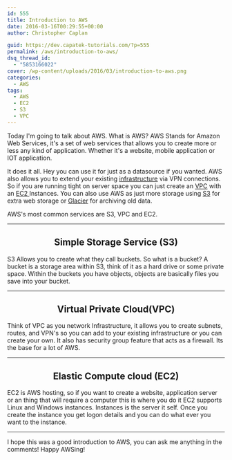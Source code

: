 ```yaml
---
id: 555
title: Introduction to AWS
date: 2016-03-16T00:29:55+00:00
author: Christopher Caplan

guid: https://dev.capatek-tutorials.com/?p=555
permalink: /aws/introduction-to-aws/
dsq_thread_id:
  - "5853166022"
cover: /wp-content/uploads/2016/03/introduction-to-aws.png
categories:
  - AWS
tags:
  - AWS
  - EC2
  - S3
  - VPC
---
```

Today I'm going to talk about AWS. What is AWS? AWS Stands for Amazon Web Services, it's a set of web services that allows you to create more or less any kind of application. Whether it's a website, mobile application or IOT application.

It does it all. Hey you can use it for just as a datasource if you wanted. AWS also allows you to extend your existing <a href="https://en.wikipedia.org/wiki/Infrastructure">infrastructure</a> via VPN connections. So if you are running tight on server space you can just create an <a href="https://aws.amazon.com/vpc/details/" target="_blank">VPC</a> with an <a href="https://aws.amazon.com/ec2/details/" target="_blank">EC2 </a>Instances. You can also use AWS as just more storage using <a href="https://aws.amazon.com/s3/details/" target="_blank">S3</a> for extra web storage or <a href="https://aws.amazon.com/glacier/details/" target="_blank">Glacier</a> for archiving old data.

AWS's most common services are S3, VPC and EC2.

<hr />

<h2 style="text-align: center;"><strong>Simple Storage Service (S3)</strong></h2>
S3 Allows you to create what they call buckets. So what is a bucket? A bucket is a storage area within S3, think of it as a hard drive or some private space. Within the buckets you have objects, objects are basically files you save into your bucket.

<hr />

<h2 style="text-align: center;"><strong>Virtual Private Cloud(VPC)</strong></h2>
<p style="text-align: left;">Think of VPC as you network Infrastructure, it allows you to create subnets, routes, and VPN's so you can add to your existing infrastructure or you can create your own. It also has security group feature that acts as a firewall. Its the base for a lot of AWS.</p>


<hr />

<h2 style="text-align: center;"><strong>Elastic Compute cloud (EC2)</strong></h2>
<p style="text-align: left;">EC2 is AWS hosting, so if you want to create a website, application server or an thing that will require a computer this is where you do it EC2 supports Linux and Windows instances. Instances is the server it self. Once you create the instance you get logon details and you can do what ever you want to the instance.</p>


<hr />
<p style="text-align: left;">I hope this was a good introduction to AWS, you can ask me anything in the comments! Happy AWSing!</p>